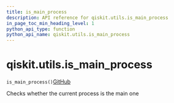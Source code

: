 ```yaml
---
title: is_main_process
description: API reference for qiskit.utils.is_main_process
in_page_toc_min_heading_level: 1
python_api_type: function
python_api_name: qiskit.utils.is_main_process
---
```


# qiskit.utils.is\_main\_process

<span id="qiskit.utils.is_main_process" />

`is_main_process()`[GitHub](https://github.com/qiskit/qiskit/tree/stable/0.20/qiskit/utils/multiprocessing.py "view source code")

Checks whether the current process is the main one

